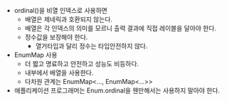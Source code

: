 - ordinal()을 비열 인덱스로 사용하면
  - 배열은 제네릭과 호환되지 않는다.
  - 배열은 각 인덱스의 의미를 모르니 출력 결과에 직접 레이블을 달아야 한다.
  - 정수값을 보장해야 한다.
    - 열거타입과 달리 정수는 타입안전하지 않다.
- EnumMap 사용
  - 더 짧고 명료하고 안전하고 성능도 비등하다.
  - 내부에서 배열을 사용한다.
  - 다차원 관계는 EnumMap<..., EnumMap<...>>
- 애플리케이션 프로그래머는 Enum.ordinal을 웬만해서는 사용하지 말아야 한다.
